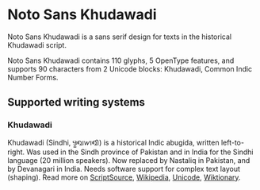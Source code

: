 
# Noto Sans Khudawadi

Noto Sans Khudawadi is a sans serif design for texts in the historical Khudawadi script. 

Noto Sans Khudawadi contains 110 glyphs, 5 OpenType features, and supports 90 characters from 2 Unicode blocks: Khudawadi, Common Indic Number Forms.


## Supported writing systems


### Khudawadi

Khudawadi (Sindhi, 𑊻𑋩𑋣𑋏𑋠𑋔𑋠𑋏𑋢) is a historical Indic abugida, written left-to-right. Was used in the Sindh province of Pakistan and in India for the Sindhi language (20 million speakers). Now replaced by Nastaliq in Pakistan, and by Devanagari in India. Needs software support for complex text layout (shaping). Read more on [ScriptSource](https://scriptsource.org/scr/Sind), [Wikipedia](https://en.wikipedia.org/wiki/ISO_15924:Sind), [Unicode](https://www.unicode.org/versions/Unicode13.0.0/ch15.pdf#G80879), [Wiktionary](https://en.wiktionary.org/wiki/Category:Khudawadi_script).

